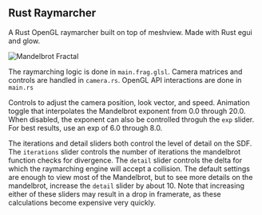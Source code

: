 ## Rust Raymarcher

A Rust OpenGL raymarcher built on top of meshview. Made with Rust egui and glow. 

![Mandelbrot Fractal](./img/mandelbrot_fractal.png)

The raymarching logic is done in `main.frag.glsl`. Camera matrices and controls are handled in `camera.rs`. OpenGL API interactions are done in `main.rs`

Controls to adjust the camera position, look vector, and speed. Animation toggle that interpolates the Mandelbrot exponent from 0.0 through 20.0. When disabled, the exponent can also be controlled throguh the `exp` slider. For best results, use an exp of 6.0 through 8.0.

The iterations and detail sliders both control the level of detail on the SDF. The `iterations` slider controls the number of iterations the mandelbrot function checks for divergence. The `detail` slider controls the delta for which the raymarching engine will accept a collision. The default settings are enough to view most of the Mandelbrot, but to see more details on the mandelbrot, increase the `detail` slider by about 10. Note that increasing either of these sliders may result in a drop in framerate, as these calculations become expensive very quickly. 